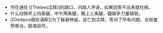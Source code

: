 - 守在通往 [[Thebes忒拜]]的路口，问路人字谜，如果回答不出来就吃掉。
- 什么动物早上四条腿，中午两条腿，晚上三条腿，腿越多力量越弱。
- [[Oedipus俄狄浦斯]]为了躲避神谕，逃亡到忒拜，答对了所有问题。女妖羞愤难当，跳海自尽。